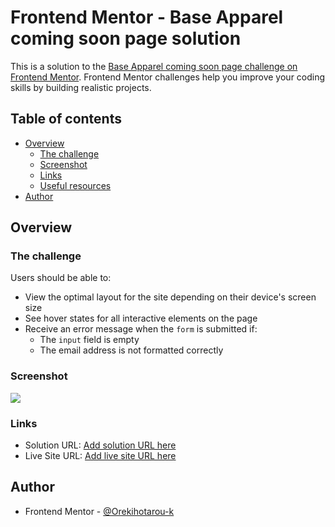 # Frontend Mentor - Base Apparel coming soon page solution

This is a solution to the [Base Apparel coming soon page challenge on Frontend Mentor](https://www.frontendmentor.io/challenges/base-apparel-coming-soon-page-5d46b47f8db8a7063f9331a0). Frontend Mentor challenges help you improve your coding skills by building realistic projects. 

## Table of contents

- [Overview](#overview)
  - [The challenge](#the-challenge)
  - [Screenshot](#screenshot)
  - [Links](#links)
  - [Useful resources](#useful-resources)
- [Author](#author)

## Overview

### The challenge

Users should be able to:

- View the optimal layout for the site depending on their device's screen size
- See hover states for all interactive elements on the page
- Receive an error message when the `form` is submitted if:
  - The `input` field is empty
  - The email address is not formatted correctly

### Screenshot

![](/base-apparel-coming-soon-master/screenshot.jpeg)

### Links

- Solution URL: [Add solution URL here](https://www.frontendmentor.io/solutions/responsive-base-apparel-coming-soon-master-rvkV4tUh-h)
- Live Site URL: [Add live site URL here](https://main--spectacular-figolla-c2ea9f.netlify.app/)

## Author

- Frontend Mentor - [@Orekihotarou-k](https://www.frontendmentor.io/profile/Orekihotarou-k)


